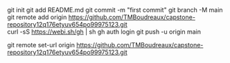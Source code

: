 git init
git add README.md
git commit -m "first commit"
git branch -M main
git remote add origin https://github.com/TMBoudreaux/capstone-repository12q176etyuv654po99975123.git  
curl -sS https://webi.sh/gh | sh
gh auth login
git push -u origin main 

git remote set-url origin https://github.com/TMBoudreaux/capstone-repository12q176etyuv654po99975123.git